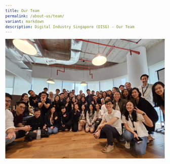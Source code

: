 ```yaml
---
title: Our Team
permalink: /about-us/team/
variant: markdown
description: Digital Industry Singapore (DISG) - Our Team
---
```

<img style="max-width: 100%; padding-right: 10px" src="/images/disg_team.jpg">